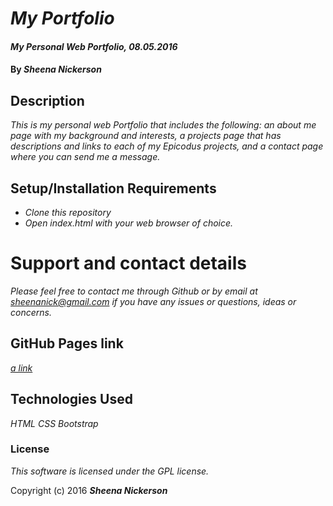 # _My Portfolio_

#### _My Personal Web Portfolio, 08.05.2016_

#### By _**Sheena Nickerson**_

## Description

_This is my personal web Portfolio that includes the following: an about me page with my background and interests, a projects page that has descriptions and links to each of my Epicodus projects, and a contact page where you can send me a message._

## Setup/Installation Requirements

* _Clone this repository_
* _Open index.html with your web browser of choice._

# Support and contact details

_Please feel free to contact me through Github or by email at sheenanick@gmail.com if you have any issues or questions, ideas or concerns._

## GitHub Pages link

_[a link](https://sheenanick.github.io/portfolio)_

## Technologies Used

_HTML_
_CSS_
_Bootstrap_

### License

*This software is licensed under the GPL license.*

Copyright (c) 2016 **_Sheena Nickerson_**
